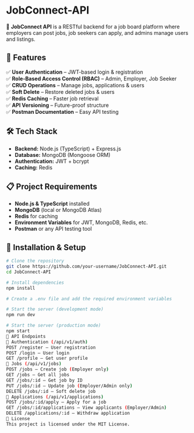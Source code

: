 # JobConnect-API

🚀 **JobConnect API** is a RESTful backend for a job board platform where employers can post jobs, job seekers can apply, and admins manage users and listings.

## 📌 Features
✅ **User Authentication** – JWT-based login & registration  
✅ **Role-Based Access Control (RBAC)** – Admin, Employer, Job Seeker  
✅ **CRUD Operations** – Manage jobs, applications & users  
✅ **Soft Delete** – Restore deleted jobs & users  
✅ **Redis Caching** – Faster job retrieval  
✅ **API Versioning** – Future-proof structure  
✅ **Postman Documentation** – Easy API testing  

## 🛠 Tech Stack
- **Backend:** Node.js (TypeScript) + Express.js  
- **Database:** MongoDB (Mongoose ORM)  
- **Authentication:** JWT + bcrypt  
- **Caching:** Redis  

## 📋 Project Requirements
- **Node.js & TypeScript** installed  
- **MongoDB** (local or MongoDB Atlas)  
- **Redis** for caching  
- **Environment Variables** for JWT, MongoDB, Redis, etc.  
- **Postman** or any API testing tool  

## 🚀 Installation & Setup
```sh
# Clone the repository
git clone https://github.com/your-username/JobConnect-API.git
cd JobConnect-API

# Install dependencies
npm install

# Create a .env file and add the required environment variables

# Start the server (development mode)
npm run dev

# Start the server (production mode)
npm start
🔗 API Endpoints
🔹 Authentication (/api/v1/auth)
POST /register – User registration
POST /login – User login
GET /profile – Get user profile
🔹 Jobs (/api/v1/jobs)
POST /jobs – Create job (Employer only)
GET /jobs – Get all jobs
GET /jobs/:id – Get job by ID
PUT /jobs/:id – Update job (Employer/Admin only)
DELETE /jobs/:id – Soft delete job
🔹 Applications (/api/v1/applications)
POST /jobs/:id/apply – Apply for a job
GET /jobs/:id/applications – View applicants (Employer/Admin)
DELETE /applications/:id – Withdraw application
📜 License
This project is licensed under the MIT License.

